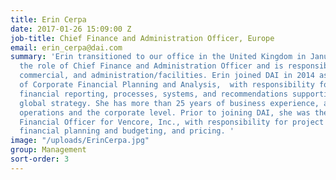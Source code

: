 ```yaml
---
title: Erin Cerpa
date: 2017-01-26 15:09:00 Z
job-title: Chief Finance and Administration Officer, Europe
email: erin_cerpa@dai.com
summary: 'Erin transitioned to our office in the United Kingdom in January 2017 in
  the role of Chief Finance and Administration Officer and is responsible for finance,
  commercial, and administration/facilities. Erin joined DAI in 2014 as Vice President
  of Corporate Financial Planning and Analysis,  with responsibility for consolidated
  financial reporting, processes, systems, and recommendations supporting the company’s
  global strategy. She has more than 25 years of business experience, at both the
  operations and the corporate level. Prior to joining DAI, she was the deputy Chief
  Financial Officer for Vencore, Inc., with responsibility for project financial operations,
  financial planning and budgeting, and pricing. '
image: "/uploads/ErinCerpa.jpg"
group: Management
sort-order: 3
---
```



